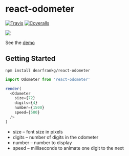 # react-odometer

[![Travis][build-badge]][build]
[![Coveralls][coveralls-badge]][coveralls]


[build-badge]: https://img.shields.io/travis/dearfrankg/react-odometer/master.png?style=flat-square
[build]: https://travis-ci.org/dearfrankg/react-odometer

[coveralls-badge]: https://img.shields.io/coveralls/dearfrankg/react-odometer/master.png?style=flat-square
[coveralls]: https://coveralls.io/github/dearfrankg/react-odometer



![](http://g.recordit.co/k4Fj8o9JIC.gif)

See the [demo](http://diligent-tendency.surge.sh/)



## Getting Started

```
npm install dearfrankg/react-odometer
```

```javascript
import Odometer from 'react-odometer'
```
```javascript
render(
  <Odometer
    size={72}
    digits={4}
    number={1500}
    speed={500}
  />
)
```

- size – font size in pixels
- digits – number of digits in the odometer
- number – number to display
- speed – milliseconds to animate one digit to the next
